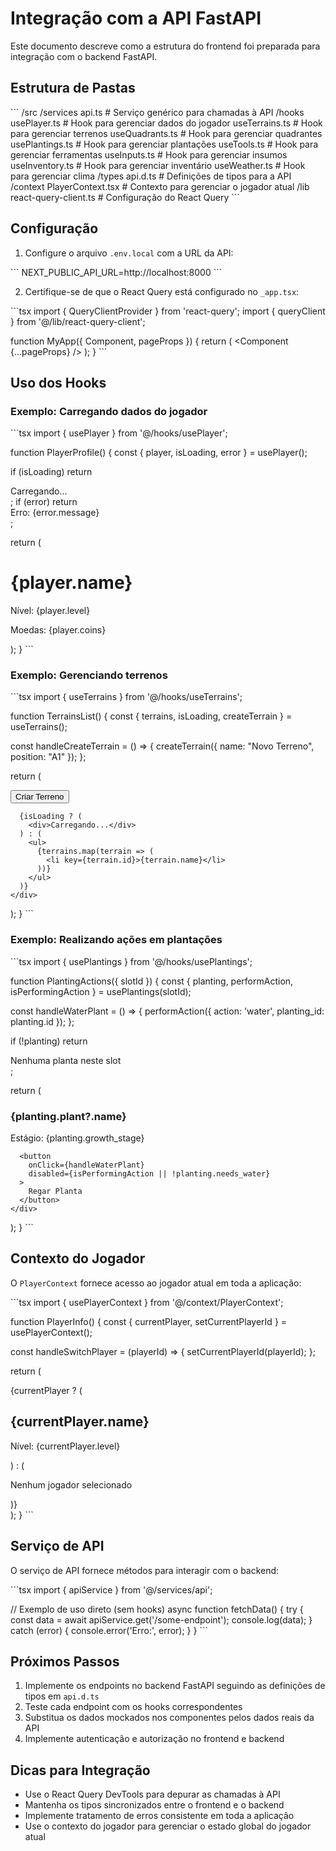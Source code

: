 # Integração com a API FastAPI

Este documento descreve como a estrutura do frontend foi preparada para integração com o backend FastAPI.

## Estrutura de Pastas

\`\`\`
/src
  /services
    api.ts                 # Serviço genérico para chamadas à API
  /hooks
    usePlayer.ts           # Hook para gerenciar dados do jogador
    useTerrains.ts         # Hook para gerenciar terrenos
    useQuadrants.ts        # Hook para gerenciar quadrantes
    usePlantings.ts        # Hook para gerenciar plantações
    useTools.ts            # Hook para gerenciar ferramentas
    useInputs.ts           # Hook para gerenciar insumos
    useInventory.ts        # Hook para gerenciar inventário
    useWeather.ts          # Hook para gerenciar clima
  /types
    api.d.ts               # Definições de tipos para a API
  /context
    PlayerContext.tsx      # Contexto para gerenciar o jogador atual
  /lib
    react-query-client.ts  # Configuração do React Query
\`\`\`

## Configuração

1. Configure o arquivo `.env.local` com a URL da API:

\`\`\`
NEXT_PUBLIC_API_URL=http://localhost:8000
\`\`\`

2. Certifique-se de que o React Query está configurado no `_app.tsx`:

\`\`\`tsx
import { QueryClientProvider } from 'react-query';
import { queryClient } from '@/lib/react-query-client';

function MyApp({ Component, pageProps }) {
  return (
    <QueryClientProvider client={queryClient}>
      <PlayerProvider>
        <Component {...pageProps} />
      </PlayerProvider>
    </QueryClientProvider>
  );
}
\`\`\`

## Uso dos Hooks

### Exemplo: Carregando dados do jogador

\`\`\`tsx
import { usePlayer } from '@/hooks/usePlayer';

function PlayerProfile() {
  const { player, isLoading, error } = usePlayer();

  if (isLoading) return <div>Carregando...</div>;
  if (error) return <div>Erro: {error.message}</div>;

  return (
    <div>
      <h1>{player.name}</h1>
      <p>Nível: {player.level}</p>
      <p>Moedas: {player.coins}</p>
    </div>
  );
}
\`\`\`

### Exemplo: Gerenciando terrenos

\`\`\`tsx
import { useTerrains } from '@/hooks/useTerrains';

function TerrainsList() {
  const { terrains, isLoading, createTerrain } = useTerrains();

  const handleCreateTerrain = () => {
    createTerrain({
      name: "Novo Terreno",
      position: "A1"
    });
  };

  return (
    <div>
      <button onClick={handleCreateTerrain}>Criar Terreno</button>
      
      {isLoading ? (
        <div>Carregando...</div>
      ) : (
        <ul>
          {terrains.map(terrain => (
            <li key={terrain.id}>{terrain.name}</li>
          ))}
        </ul>
      )}
    </div>
  );
}
\`\`\`

### Exemplo: Realizando ações em plantações

\`\`\`tsx
import { usePlantings } from '@/hooks/usePlantings';

function PlantingActions({ slotId }) {
  const { planting, performAction, isPerformingAction } = usePlantings(slotId);

  const handleWaterPlant = () => {
    performAction({
      action: 'water',
      planting_id: planting.id
    });
  };

  if (!planting) return <div>Nenhuma planta neste slot</div>;

  return (
    <div>
      <h3>{planting.plant?.name}</h3>
      <p>Estágio: {planting.growth_stage}</p>
      
      <button 
        onClick={handleWaterPlant}
        disabled={isPerformingAction || !planting.needs_water}
      >
        Regar Planta
      </button>
    </div>
  );
}
\`\`\`

## Contexto do Jogador

O `PlayerContext` fornece acesso ao jogador atual em toda a aplicação:

\`\`\`tsx
import { usePlayerContext } from '@/context/PlayerContext';

function PlayerInfo() {
  const { currentPlayer, setCurrentPlayerId } = usePlayerContext();

  const handleSwitchPlayer = (playerId) => {
    setCurrentPlayerId(playerId);
  };

  return (
    <div>
      {currentPlayer ? (
        <div>
          <h2>{currentPlayer.name}</h2>
          <p>Nível: {currentPlayer.level}</p>
        </div>
      ) : (
        <p>Nenhum jogador selecionado</p>
      )}
    </div>
  );
}
\`\`\`

## Serviço de API

O serviço de API fornece métodos para interagir com o backend:

\`\`\`tsx
import { apiService } from '@/services/api';

// Exemplo de uso direto (sem hooks)
async function fetchData() {
  try {
    const data = await apiService.get('/some-endpoint');
    console.log(data);
  } catch (error) {
    console.error('Erro:', error);
  }
}
\`\`\`

## Próximos Passos

1. Implemente os endpoints no backend FastAPI seguindo as definições de tipos em `api.d.ts`
2. Teste cada endpoint com os hooks correspondentes
3. Substitua os dados mockados nos componentes pelos dados reais da API
4. Implemente autenticação e autorização no frontend e backend

## Dicas para Integração

- Use o React Query DevTools para depurar as chamadas à API
- Mantenha os tipos sincronizados entre o frontend e o backend
- Implemente tratamento de erros consistente em toda a aplicação
- Use o contexto do jogador para gerenciar o estado global do jogador atual
